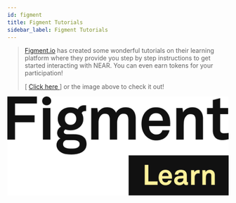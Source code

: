 ```yaml
---
id: figment
title: Figment Tutorials
sidebar_label: Figment Tutorials
---
```


> [Figment.io](https://learn.figment.io/pathways/near-pathway) has created some wonderful tutorials on their learning platform where they provide you step by step instructions to get started interacting with NEAR. You can even earn tokens for your participation! 
>
> [ [Click here ](https://learn.figment.io/pathways/near-pathway)] or the image above to check it out!

[![Figment Learn](/docs/assets/figment-learn-color.png)](https://learn.figment.io/pathways/near-pathway)
